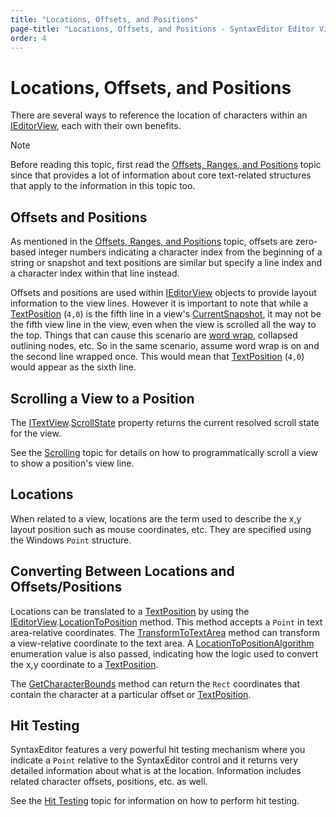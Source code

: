 ```yaml
---
title: "Locations, Offsets, and Positions"
page-title: "Locations, Offsets, and Positions - SyntaxEditor Editor View Features"
order: 4
---
```

# Locations, Offsets, and Positions

There are several ways to reference the location of characters within an [IEditorView](xref:@ActiproUIRoot.Controls.SyntaxEditor.IEditorView), each with their own benefits.

> [!NOTE]
> Before reading this topic, first read the [Offsets, Ranges, and Positions](../../text-parsing/core-text/offsets-ranges-positions.md) topic since that provides a lot of information about core text-related structures that apply to the information in this topic too.

## Offsets and Positions

As mentioned in the [Offsets, Ranges, and Positions](../../text-parsing/core-text/offsets-ranges-positions.md) topic, offsets are zero-based integer numbers indicating a character index from the beginning of a string or snapshot and text positions are similar but specify a line index and a character index within that line instead.

Offsets and positions are used within [IEditorView](xref:@ActiproUIRoot.Controls.SyntaxEditor.IEditorView) objects to provide layout information to the view lines.  However it is important to note that while a [TextPosition](xref:ActiproSoftware.Text.TextPosition) (`4,0`) is the fifth line in a view's [CurrentSnapshot](xref:@ActiproUIRoot.Controls.SyntaxEditor.ITextView.CurrentSnapshot), it may not be the fifth view line in the view, even when the view is scrolled all the way to the top.  Things that can cause this scenario are [word wrap](word-wrap.md), collapsed outlining nodes, etc.  So in the same scenario, assume word wrap is on and the second line wrapped once.  This would mean that [TextPosition](xref:ActiproSoftware.Text.TextPosition) (`4,0`) would appear as the sixth line.

## Scrolling a View to a Position

The [ITextView](xref:@ActiproUIRoot.Controls.SyntaxEditor.ITextView).[ScrollState](xref:@ActiproUIRoot.Controls.SyntaxEditor.ITextView.ScrollState) property returns the current resolved scroll state for the view.

See the [Scrolling](scrolling.md) topic for details on how to programmatically scroll a view to show a position's view line.

## Locations

When related to a view, locations are the term used to describe the x,y layout position such as mouse coordinates, etc.  They are specified using the Windows `Point` structure.

## Converting Between Locations and Offsets/Positions

Locations can be translated to a [TextPosition](xref:ActiproSoftware.Text.TextPosition) by using the [IEditorView](xref:@ActiproUIRoot.Controls.SyntaxEditor.IEditorView).[LocationToPosition](xref:@ActiproUIRoot.Controls.SyntaxEditor.IEditorView.LocationToPosition*) method.  This method accepts a `Point` in text area-relative coordinates.  The [TransformToTextArea](xref:@ActiproUIRoot.Controls.SyntaxEditor.ITextView.TransformToTextArea*) method can transform a view-relative coordinate to the text area.  A [LocationToPositionAlgorithm](xref:@ActiproUIRoot.Controls.SyntaxEditor.LocationToPositionAlgorithm) enumeration value is also passed, indicating how the logic used to convert the x,y coordinate to a [TextPosition](xref:ActiproSoftware.Text.TextPosition).

The [GetCharacterBounds](xref:@ActiproUIRoot.Controls.SyntaxEditor.IEditorView.GetCharacterBounds*) method can return the `Rect` coordinates that contain the character at a particular offset or [TextPosition](xref:ActiproSoftware.Text.TextPosition).

## Hit Testing

SyntaxEditor features a very powerful hit testing mechanism where you indicate a `Point` relative to the SyntaxEditor control and it returns very detailed information about what is at the location.  Information includes related character offsets, positions, etc. as well.

See the [Hit Testing](hit-testing.md) topic for information on how to perform hit testing.
